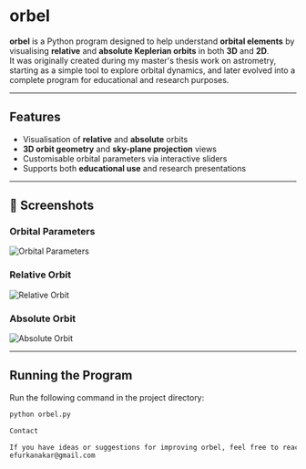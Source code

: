 # orbel

**orbel** is a Python program designed to help understand **orbital elements** by visualising **relative** and **absolute Keplerian orbits** in both **3D** and **2D**.  
It was originally created during my master's thesis work on astrometry, starting as a simple tool to explore orbital dynamics, and later evolved into a complete program for educational and research purposes.

---

##  Features
- Visualisation of **relative** and **absolute** orbits
- **3D orbit geometry** and **sky-plane projection** views
- Customisable orbital parameters via interactive sliders
- Supports both **educational use** and research presentations

---


## 📸 Screenshots

### Orbital Parameters
![Orbital Parameters](images/orbital_parameters.png)

### Relative Orbit
![Relative Orbit](images/relative_orbit.png)

### Absolute Orbit
![Absolute Orbit](images/absolute_orbit.png)

---

##  Running the Program
Run the following command in the project directory:
```bash
python orbel.py

Contact

If you have ideas or suggestions for improving orbel, feel free to reach out:
efurkanakar@gmail.com
